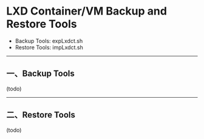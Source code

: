 # LXD Container/VM Backup and Restore Tools
- Backup Tools: expLxdct.sh
- Restore Tools: impLxdct.sh

---
## 一、Backup Tools
(todo)


---
## 二、Restore Tools
(todo)

